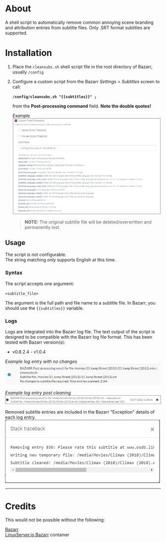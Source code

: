 # About
A shell script to automatically remove common annoying scene branding and attribution entries from subtitle files.
Only .SRT format subtitles are supported.

# Installation
1. Place the `cleansubs.sh` shell script file in the root directory of Bazarr, usually `/config`
2. Configure a custom script from the Bazarr *Settings* > *Subtitles* screen to call:

   **`/config/cleansubs.sh "{{subtitles}}" ;`**

   from the **Post-processing command** field.  **Note the double quotes!**

   *Example*  
   ![cleansubs](.assets/bazarr-settings-subtitles.png)


   >**NOTE:** The original subtitle file will be deleted/overwritten and permanently lost.

## Usage
The script is not configurable.  
The string matching only supports English at this time.

### Syntax
The script accepts one argument:

`<subtitle_file>`

The argument is the full path and file name to a subtitle file. In Bazarr, you should use the `{{subtitles}}` variable.

### Logs
Logs are integrated into the Bazarr log file. The text output of the script is designed to be compatible with the Bazarr log file format. This has been tested with Bazarr version(s):
* v0.8.2.4 - v1.0.4

*Example log entry with no changes*  
![normal log](.assets/bazarr-log1.png)

*Example log entry post cleaning*  
![cleaned subtitle log](.assets/bazarr-log2.png)

Removed subtitle entries are included in the Bazarr "Exception" details of each log entry.  
![cleaned subtitle log detail](.assets/bazarr-log2-detail.png)

___
# Credits

This would not be possible without the following:

[Bazarr](https://www.bazarr.media/)  
[LinuxServer.io Bazarr](https://hub.docker.com/r/linuxserver/bazarr) container
